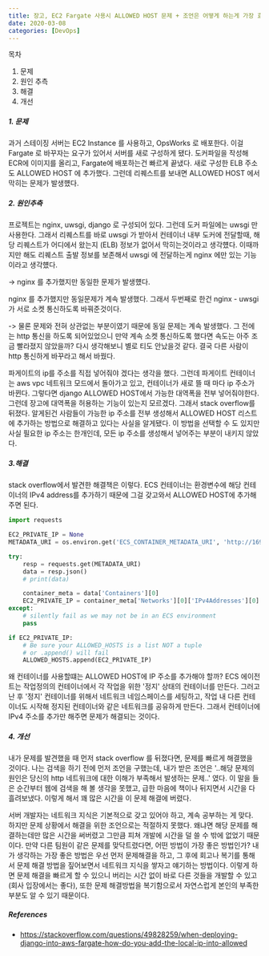 ```yaml
---
title: 장고, EC2 Fargate 사용시 ALLOWED HOST 문제 + 조언은 어떻게 하는게 가장 효율적일까?
date: 2020-03-08
categories: [DevOps]
---
```


목차

1. 문제
2. 원인 추측
3. 해결
4. 개선



##### 1. 문제

과거 스테이징 서버는 EC2 Instance 를 사용하고, OpsWorks 로 배포한다. 이걸 Fargate 로 바꾸자는 요구가 있어서 서버를 새로 구성하게 됐다. 도커파일을 작성해 ECR에 이미지를 올리고, Fargate에 배포하는건 빠르게 끝냈다. 새로 구성한 ELB 주소도 ALLOWED HOST 에 추가했다. 그런데 리퀘스트를 보내면 ALLOWED HOST 에서 막히는 문제가 발생헀다.



##### 2. 원인추측

프로젝트는 nginx, uwsgi, django 로 구성되어 있다. 그런데 도커 파일에는 uwsgi 만 사용한다. 그래서 리퀘스트를 바로 uwsgi 가 받아서 컨테이너 내부 도커에 전달할때, 해당 리퀘스트가 어디에서 왔는지 (ELB) 정보가 없어서 막히는것이라고 생각헀다. 이때까지만 해도 리퀘스트 출발 정보를 보존해서 uwsgi 에 전달하는게 nginx 에만 있는 기능이라고 생각헀다.

-> nginx 를 추가했지만 동일한 문제가 발생헀다.



nginx 를 추가했지만 동일문제가 계속 발생했다. 그래서 두번째로 한건 nginx - uwsgi 가 서로 소켓 통신하도록 바꿔준것이다. 

-> 물론 문제와 전혀 상관없는 부분이였기 때문에 동일 문제는 계속 발생했다. 그 전에는 http 통신을 하도록 되어있었으니 만약 계속 소켓 통신하도록 했다면 속도는 아주 조금 빨라졌지 않았을까? 다시 생각해보니 별로 티도 안났을것 같다. 결국 다른 사람이 http 통신하게 바꾸라고 해서 바꿨다.



파게이트의 ip를 주소를 직접 넣어줘야 겠다는 생각을 했다. 그런데 파게이트 컨테이너는 aws vpc 네트워크 모드에서 돌아가고 있고, 컨테이너가 새로 뜰 때 마다 ip 주소가 바뀐다. 그렇다면 django ALLOWED HOST에서 가능한 대역폭을 전부 넣어줘야한다. 그런데 장고에 대역폭을 허용하는 기능이 있는지 모르겠다. 그래서 stack overflow를 뒤졌다. 알게된건 사람들이 가능한 ip 주소를 전부 생성해서 ALLOWED HOST 리스트에 추가하는 방법으로 해결하고 있다는 사실을 알게됐다. 이 방법을 선택할 수 도 있지만 사실 필요한 ip 주소는 한개인데, 모든 ip 주소를 생성해서 넣어주는 부분이 내키지 않았다.



##### 3.해결

stack overflow에서 발견한 해결책은 이렇다. ECS 컨테이너는 환경변수에 해당 컨테이너의 IPv4 address를 추가하기 때문에 그걸 갖고와서 ALLOWED HOST에 추가해주면 된다.

```python
import requests

EC2_PRIVATE_IP = None
METADATA_URI = os.environ.get('ECS_CONTAINER_METADATA_URI', 'http://169.254.170.2/v2/metadata')

try:
    resp = requests.get(METADATA_URI)
    data = resp.json()
    # print(data)

    container_meta = data['Containers'][0]
    EC2_PRIVATE_IP = container_meta['Networks'][0]['IPv4Addresses'][0]
except:
    # silently fail as we may not be in an ECS environment
    pass

if EC2_PRIVATE_IP:
    # Be sure your ALLOWED_HOSTS is a list NOT a tuple
    # or .append() will fail
    ALLOWED_HOSTS.append(EC2_PRIVATE_IP)
```



왜 컨테이너를 사용할떄는 ALLOWED HOST에 IP 주소를 추가해야 할까? ECS 에이전트는 작업정의의 컨테이너에서 각 작업을 위한 '정지' 상태의 컨테이너를 만든다. 그러고 난 후 '정지' 컨테이너를 위해서 네트워크 네임스페이스를 세팅하고, 작업 내 다른 컨테이너도 시작해 정지된 컨테이너와 같은 네트워크를 공유하게 만든다. 그래서 컨테이너에 IPv4 주소를 추가만 해주면 문제가 해결되는 것이다. 



##### 4. 개선

내가 문제를 발견했을 때 먼저 stack overflow 를 뒤졌다면, 문제를 빠르게 해결했을 것이다. 나는 검색을 하기 전에 먼저 조언을 구했는데, 내가 받은 조언은 '..해당 문제의 원인은  당신의 http 네트워크에 대한 이해가 부족해서 발생하는 문제..' 였다. 이 말을 들은 순간부터 웹에 검색을 해 볼 생각을 못했고, 급한 마음에 책이나 뒤지면서 시간을 다 흘려보냈다. 이렇게 해서 꽤 많은 시간을 이 문제 해결에 버렸다.

서버 개발자는 네트워크 지식은 기본적으로 갖고 있어야 하고, 계속 공부하는 게 맞다. 하지만 문제 상황에서 해결을 위한 조언으로는 적절하지 못했다. 왜냐면 해당 문제를 해결하는데만 많은 시간을 써버렸고 그만큼 피쳐 개발에 시간을 덜 쓸 수 밖에 없었기 때문이다. 만약 다른 팀원이 같은 문제를 맞닥트렸다면, 어떤 방법이 가장 좋은 방법인가? 내가 생각하는 가장 좋은 방법은 우선 먼저 문제해결을 하고, 그 후에 회고나 복기를 통해서 문제 해결 방법을 짚어보면서 네트워크 지식을 쌓자고 얘기하는 방법이다. 이렇게 하면 문제 해결을 빠르게 할 수 있으니 버리는 시간 없이 바로 다른 것들을 개발할 수 있고(회사 입장에서는 좋다), 또한 문제 해결방법을 복기함으로서 자연스럽게 본인의 부족한 부분도 알 수 있기 때문이다.



##### References

* https://stackoverflow.com/questions/49828259/when-deploying-django-into-aws-fargate-how-do-you-add-the-local-ip-into-allowed